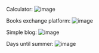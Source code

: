 Calculator: ![image](https://github.com/aiailol/my-js-projects/assets/153095983/e4072064-8723-4b2a-aefa-f19846f6921c)



Books exchange platform:    ![image](https://github.com/aiailol/my-js-projects/assets/153095983/86c4181f-6f0d-4c38-8666-a1732af9ff2e)



Simple blog:
 ![image](https://github.com/aiailol/my-js-projects/assets/153095983/3e88a8dc-7d04-4e7b-bb83-cd1fec16d0dc)


Days until summer:
![image](https://github.com/aiailol/my-js-projects/assets/153095983/2792267b-6d58-470b-a80b-eef76dba908b)
